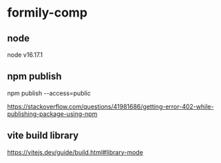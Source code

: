 # formily-comp

## node

node v16.17.1

## npm publish

npm publish --access=public

https://stackoverflow.com/questions/41981686/getting-error-402-while-publishing-package-using-npm

## vite build library

<https://vitejs.dev/guide/build.html#library-mode>
